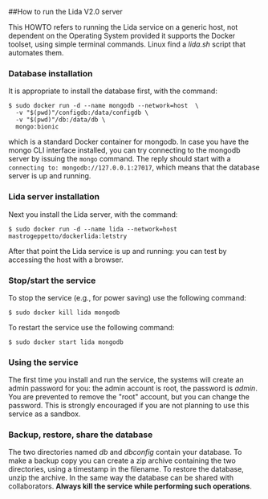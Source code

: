 ##How to run the Lida V2.0 server

This HOWTO refers to running the Lida service on a generic host, not dependent on the Operating System provided it supports the Docker toolset, using simple terminal commands. Linux find a *lida.sh* script that automates them.

### Database installation

It is appropriate to install the database first, with the command:

    $ sudo docker run -d --name mongodb --network=host  \
	  -v "$(pwd)"/configdb:/data/configdb \
	  -v "$(pwd)"/db:/data/db \
	  mongo:bionic

which is a standard Docker container for mongodb. In case you have the mongo CLI interface installed, you can try connecting to the mongodb server by issuing the `mongo` command. The reply should start with a `connecting to: mongodb://127.0.0.1:27017`, which means that the database server is up and running.

### Lida server installation

Next you install the Lida server, with the command:

    $ sudo docker run -d --name lida --network=host mastrogeppetto/dockerlida:letstry

After that point the Lida service is up and running: you can test by accessing the host with a browser.

### Stop/start the service

To stop the service (e.g., for power saving) use the following command:

    $ sudo docker kill lida mongodb

To restart the service use the following command:

    $ sudo docker start lida mongodb

### Using the service

The first time you install and run the service, the systems will create an admin password for you: the admin account is root, the password is *admin*. You are prevented to remove the "root" account, but you can change the password. This is strongly encouraged if you are not planning to use this service as a sandbox.

### Backup, restore, share the database

The two directories named *db* and *dbconfig* contain your database. To make a backup copy you can create a zip archive containing the two directories, using a timestamp in the filename. To restore the database, unzip the archive. In the same way the database can be shared with collaborators. **Always kill the service while performing such operations**.